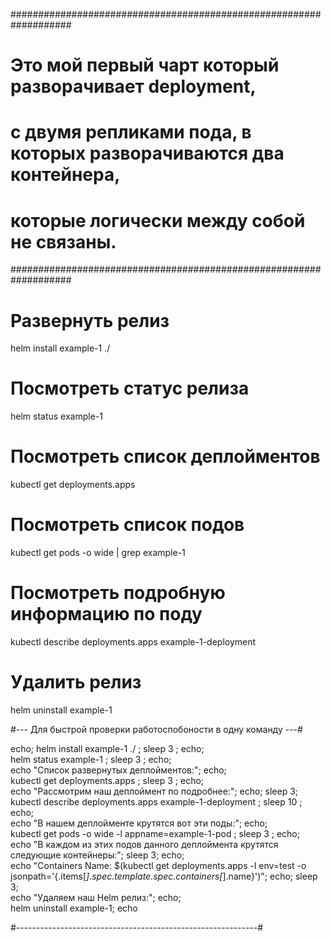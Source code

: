 ###################################################################
# Это мой первый чарт который разворачивает deployment,
# c двумя репликами пода, в которых разворачиваются два контейнера,
# которые логически между собой не связаны.
###################################################################

# Развернуть релиз
helm install example-1 ./


# Посмотреть статус релиза
helm status example-1


# Посмотреть список деплойментов
kubectl get deployments.apps


# Посмотреть список подов
kubectl get pods -o wide | grep example-1



# Посмотреть подробную информацию по поду
kubectl describe deployments.apps example-1-deployment



# Удалить релиз
helm uninstall example-1


#--- Для быстрой проверки работоспобоности в одну команду ---#

echo; helm install example-1 ./ ; sleep 3 ; echo; \
helm status example-1 ; sleep 3 ; echo; \
echo "Список развернутых деплойментов:"; echo; \
kubectl get deployments.apps ; sleep 3 ; echo; \
echo "Рассмотрим наш деплоймент по подробнее:"; echo; sleep 3; \
kubectl describe deployments.apps example-1-deployment ; sleep 10 ; echo; \
echo "В нашем деплойменте крутятся вот эти поды:"; echo; \
kubectl get pods -o wide -l appname=example-1-pod ; sleep 3 ; echo; \
echo "В каждом из этих подов данного деплоймента крутятся следующие контейнеры:"; sleep 3; echo; \
echo "Containers Name: $(kubectl get deployments.apps -l env=test -o jsonpath='{.items[*].spec.template.spec.containers[*].name}')"; echo; sleep 3; \
echo "Удаляем наш Helm релиз:"; echo; \
helm uninstall example-1; echo

#------------------------------------------------------------#
